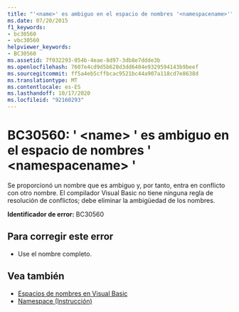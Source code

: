 ```yaml
---
title: "'<name>' es ambiguo en el espacio de nombres '<namespacename>'"
ms.date: 07/20/2015
f1_keywords:
- bc30560
- vbc30560
helpviewer_keywords:
- BC30560
ms.assetid: 7f032293-054b-4eae-8d97-3db8e7ddde3b
ms.openlocfilehash: 7607e4cd9d5b628d3dd6404e9329594143b9beef
ms.sourcegitcommit: ff5a4eb5cffbcac9521bc44a907a118cd7e8638d
ms.translationtype: MT
ms.contentlocale: es-ES
ms.lasthandoff: 10/17/2020
ms.locfileid: "92160293"
---
```

# <a name="bc30560-name-is-ambiguous-in-the-namespace-namespacename"></a>BC30560: ' \<name> ' es ambiguo en el espacio de nombres ' \<namespacename> '

Se proporcionó un nombre que es ambiguo y, por tanto, entra en conflicto con otro nombre. El compilador Visual Basic no tiene ninguna regla de resolución de conflictos; debe eliminar la ambigüedad de los nombres.

 **Identificador de error:** BC30560

## <a name="to-correct-this-error"></a>Para corregir este error

- Use el nombre completo.

## <a name="see-also"></a>Vea también

- [Espacios de nombres en Visual Basic](../../programming-guide/program-structure/namespaces.md)
- [Namespace (Instrucción)](../statements/namespace-statement.md)
